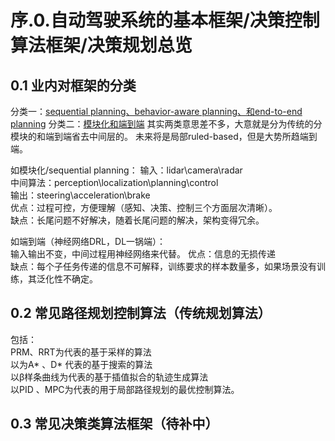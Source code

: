# 序.0.自动驾驶系统的基本框架/决策控制算法框架/决策规划总览
## 0.1 业内对框架的分类
分类一：[sequential planning、behavior-aware planning、和end-to-end planning](https://blog.csdn.net/CV_Autobot/article/details/139016301) 
分类二：[模块化和端到端](https://zhuanlan.zhihu.com/p/713880302) 
其实两类意思差不多，大意就是分为传统的分模块的和端到端省去中间层的。 未来将是局部ruled-based，但是大势所趋端到端。 

如模块化/sequential planning： 
输入：lidar\camera\radar  
中间算法：perception\localization\planning\control  
输出：steering\acceleration\brake  
优点：过程可控，方便理解（感知、决策、控制三个方面层次清晰）。  
缺点：长尾问题不好解决，随着长尾问题的解决，架构变得冗余。  

如端到端（神经网络DRL，DL一锅端）：  
输入输出不变，中间过程用神经网络来代替。 
优点：信息的无损传递  
缺点：每个子任务传递的信息不可解释，训练要求的样本数量多，如果场景没有训练，其泛化性不确定。  
## 0.2 常见路径规划控制算法（传统规划算法） 
包括：  
PRM、RRT为代表的基于采样的算法  
以为A* 、D* 代表的基于搜索的算法  
以β样条曲线为代表的基于插值拟合的轨迹生成算法  
以PID 、MPC为代表的用于局部路径规划的最优控制算法。 
## 0.3 常见决策类算法框架（待补中） 

